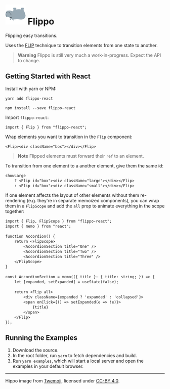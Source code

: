 # ![upside down hippo](/assets/hippo.svg) Flippo
Flipping easy transitions.

Uses the [FLIP](https://aerotwist.com/blog/flip-your-animations/) technique to transition elements from one state to another.

> **Warning**
> Flippo is still very much a work-in-progress. Expect the API to change.

## Getting Started with React
Install with yarn or NPM:
```
yarn add flippo-react
```
```
npm install --save flippo-react
```

Import `flippo-react`:
```tsx
import { Flip } from "flippo-react";
```

Wrap elements you want to transition in the `Flip` component:
```tsx
<Flip><div className="box"></div></Flip>
```

> **Note**
> Flipped elements must forward their `ref` to an element.

To transition from one element to a another element, give them the same id:
```tsx
showLarge
    ? <Flip id="box"><div className="large"></div></Flip>
    : <Flip id="box"><div className="small"></div></Flip>
```

If one element affects the layout of other elements without them re-rendering (e.g. they're in separate memoized components), you can wrap them in a `FlipScope` and add the `all` prop to animate everything in the scope together:
```tsx
import { Flip, FlipScope } from "flippo-react";
import { memo } from "react";

function Accordion() {
    return <FlipScope>
        <AccordionSection title="One" />
        <AccordionSection title="Two" />
        <AccordionSection title="Three" />
    </FlipScope>
}

const AccordionSection = memo(({ title }: { title: string; }) => {
    let [expanded, setExpanded] = useState(false);

    return <Flip all>
        <div className={expanded ? 'expanded' : 'collapsed'}>
        <span onClick={() => setExpanded(e => !e)}>
            {title}
        </span>
    </Flip>
});
```

## Running the Examples
1. Download the source.
2. In the root folder, run `yarn` to fetch dependencies and build.
3. Run `yarn examples`, which will start a local server and open the examples in your default browser.

---
Hippo image from [Twemoji](https://github.com/twitter/twemoji), licensed under [CC-BY 4.0](https://creativecommons.org/licenses/by/4.0/).